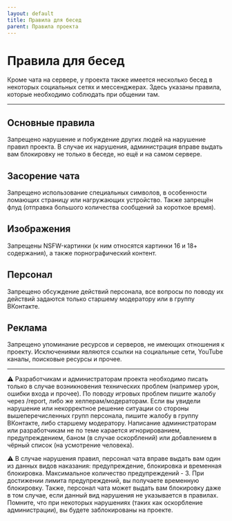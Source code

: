 ```yaml
---
layout: default
title: Правила для бесед
parent: Правила проекта
---
```


# Правила для бесед

Кроме чата на сервере, у проекта также имеется несколько бесед в некоторых социальных сетях и мессенджерах. Здесь указаны правила, которые необходимо соблюдать при общении там.

---

## Основные правила

Запрещено нарушение и побуждение других людей на нарушение правил проекта. В случае их нарушения, администрация вправе выдать вам блокировку не только в беседе, но ещё и на самом сервере.

## Засорение чата

Запрещено использование специальных символов, в особенности ломающих страницу или нагружающих устройство. Также запрещён флуд (отправка большого количества сообщений за короткое время).

## Изображения

Запрещены NSFW-картинки (к ним относятся картинки 16 и 18+ содержания), а также порнографический контент.

## Персонал

Запрещено обсуждение действий персонала, все вопросы по поводу их действий задаются только старшему модератору или в группу ВКонтакте.

## Реклама

Запрещено упоминание ресурсов и серверов, не имеющих отношения к проекту. Исключениями являются ссылки на социальные сети, YouTube каналы, поисковые ресурсы и прочее.

---

⚠ Разработчикам и администраторам проекта необходимо писать только в случае возникновения технических проблем (например урон, ошибки входа и прочее). По поводу игровых проблем пишите жалобу через /report, либо же хелперам/модераторам. Если вы увидели нарушение или некорректное решение ситуации со стороны вышеперечисленных групп персонала, пишите жалобу в группу ВКонтакте, либо старшему модератору. Написание администраторам или разработчикам не по теме карается игнорированием, предупреждением, баном (в случае оскорблений) или добавлением в чёрный список (на усмотрение человека).

⚠ В случае нарушения правил, персонал чата вправе выдать вам один из данных видов наказания: предупреждение, блокировка и временная блокировка. Максимальное количество предупреждений - 3. При достижении лимита предупреждений, вы получаете временную блокировку. Также, персонал чата может выдать вам блокировку даже в том случае, если данный вид нарушения не указывается в правилах. Помните, что при некоторых нарушениях (таких как оскорбление администрации), вы будете заблокированы на проекте.
